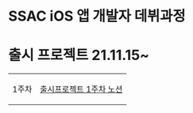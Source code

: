 <h1>SSAC iOS 앱 개발자 데뷔과정</h1>

<h1>출시 프로젝트 21.11.15~</h1>

|||
|---|---|
|1주차|<a href="https://lumpy-chip-1b8.notion.site/1-11-15-11-21-a2ea6c56927a4d7b9c2c20f4869afee4"><p>출시프로젝트 1주차 노션</p></a>|



